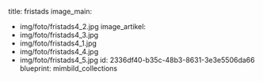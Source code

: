 title: fristads
image_main:
  - img/foto/fristads4_2.jpg
image_artikel:
  - img/foto/fristads4_3.jpg
  - img/foto/fristads4_1.jpg
  - img/foto/fristads4_4.jpg
  - img/foto/fristads4_5.jpg
id: 2336df40-b35c-48b3-8631-3e3e5506da66
blueprint: mimbild_collections
